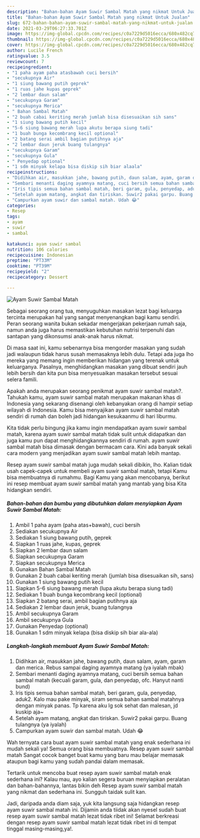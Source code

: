 ```yaml
---
description: "Bahan-bahan Ayam Suwir Sambal Matah yang nikmat Untuk Jualan"
title: "Bahan-bahan Ayam Suwir Sambal Matah yang nikmat Untuk Jualan"
slug: 672-bahan-bahan-ayam-suwir-sambal-matah-yang-nikmat-untuk-jualan
date: 2021-03-29T06:27:33.701Z
image: https://img-global.cpcdn.com/recipes/c0a7229d5016ecca/680x482cq70/ayam-suwir-sambal-matah-foto-resep-utama.jpg
thumbnail: https://img-global.cpcdn.com/recipes/c0a7229d5016ecca/680x482cq70/ayam-suwir-sambal-matah-foto-resep-utama.jpg
cover: https://img-global.cpcdn.com/recipes/c0a7229d5016ecca/680x482cq70/ayam-suwir-sambal-matah-foto-resep-utama.jpg
author: Lucile French
ratingvalue: 3.5
reviewcount: 7
recipeingredient:
- "1 paha ayam paha atasbawah cuci bersih"
- "secukupnya Air"
- "1 siung bawang putih geprek"
- "1 ruas jahe kupas geprek"
- "2 lembar daun salam"
- "secukupnya Garam"
- "secukupnya Merica"
- " Bahan Sambal Matah"
- "2 buah cabai keriting merah jumlah bisa disesuaikan sih sans"
- "1 siung bawang putih kecil"
- "5-6 siung bawang merah lupa akutu berapa siung tadi"
- "1 buah bunga kecombrang kecil optional"
- "2 batang serai ambil bagian putihnya aja"
- "2 lembar daun jeruk buang tulangnya"
- "secukupnya Garam"
- "secukupnya Gula"
- " Penyedap optional"
- "1 sdm minyak kelapa bisa diskip sih biar alaala"
recipeinstructions:
- "Didihkan air, masukkan jahe, bawang putih, daun salam, ayam, garam dan merica. Rebus sampai daging ayamnya matang (ya iyalah mbak)"
- "Sembari menanti daging ayamnya matang, cuci bersih semua bahan sambal matah (kecuali garam, gula, dan penyedap, ofc. Hanyut nanti bund)"
- "Iris tipis semua bahan sambal matah, beri garam, gula, penyedap, aduk2. Kalo mau pake minyak, siram semua bahan sambal matahnya dengan minyak panas. Tp karena aku lg sok sehat dan malesan, jd kuskip aja~"
- "Setelah ayam matang, angkat dan tiriskan. Suwir2 pakai garpu. Buang tulangnya (ya iyalah)"
- "Campurkan ayam suwir dan sambal matah. Udah 😂"
categories:
- Resep
tags:
- ayam
- suwir
- sambal

katakunci: ayam suwir sambal 
nutrition: 106 calories
recipecuisine: Indonesian
preptime: "PT33M"
cooktime: "PT39M"
recipeyield: "2"
recipecategory: Dessert

---
```



![Ayam Suwir Sambal Matah](https://img-global.cpcdn.com/recipes/c0a7229d5016ecca/680x482cq70/ayam-suwir-sambal-matah-foto-resep-utama.jpg)

Sebagai seorang orang tua, menyuguhkan masakan lezat bagi keluarga tercinta merupakan hal yang sangat menyenangkan bagi kamu sendiri. Peran seorang  wanita bukan sekadar mengerjakan pekerjaan rumah saja, namun anda juga harus memastikan kebutuhan nutrisi terpenuhi dan santapan yang dikonsumsi anak-anak harus nikmat.

Di masa  saat ini, kamu sebenarnya bisa mengorder masakan yang sudah jadi walaupun tidak harus susah memasaknya lebih dulu. Tetapi ada juga lho mereka yang memang ingin memberikan hidangan yang terenak untuk keluarganya. Pasalnya, menghidangkan masakan yang dibuat sendiri jauh lebih bersih dan kita pun bisa menyesuaikan masakan tersebut sesuai selera famili. 



Apakah anda merupakan seorang penikmat ayam suwir sambal matah?. Tahukah kamu, ayam suwir sambal matah merupakan makanan khas di Indonesia yang sekarang disenangi oleh kebanyakan orang di hampir setiap wilayah di Indonesia. Kamu bisa menyajikan ayam suwir sambal matah sendiri di rumah dan boleh jadi hidangan kesukaanmu di hari liburmu.

Kita tidak perlu bingung jika kamu ingin mendapatkan ayam suwir sambal matah, karena ayam suwir sambal matah tidak sulit untuk didapatkan dan juga kamu pun dapat menghidangkannya sendiri di rumah. ayam suwir sambal matah bisa dimasak dengan bermacam cara. Kini ada banyak sekali cara modern yang menjadikan ayam suwir sambal matah lebih mantap.

Resep ayam suwir sambal matah juga mudah sekali dibikin, lho. Kalian tidak usah capek-capek untuk membeli ayam suwir sambal matah, tetapi Kamu bisa membuatnya di rumahmu. Bagi Kamu yang akan mencobanya, berikut ini resep membuat ayam suwir sambal matah yang mantab yang bisa Kita hidangkan sendiri.

<!--inarticleads1-->

##### Bahan-bahan dan bumbu yang dibutuhkan dalam menyiapkan Ayam Suwir Sambal Matah:

1. Ambil 1 paha ayam (paha atas+bawah), cuci bersih
1. Sediakan secukupnya Air
1. Sediakan 1 siung bawang putih, geprek
1. Siapkan 1 ruas jahe, kupas, geprek
1. Siapkan 2 lembar daun salam
1. Siapkan secukupnya Garam
1. Siapkan secukupnya Merica
1. Gunakan  Bahan Sambal Matah
1. Gunakan 2 buah cabai keriting merah (jumlah bisa disesuaikan sih, sans)
1. Gunakan 1 siung bawang putih kecil
1. Siapkan 5-6 siung bawang merah (lupa akutu berapa siung tadi)
1. Sediakan 1 buah bunga kecombrang kecil (optional)
1. Siapkan 2 batang serai, ambil bagian putihnya aja
1. Sediakan 2 lembar daun jeruk, buang tulangnya
1. Ambil secukupnya Garam
1. Ambil secukupnya Gula
1. Gunakan  Penyedap (optional)
1. Gunakan 1 sdm minyak kelapa (bisa diskip sih biar ala-ala)




<!--inarticleads2-->

##### Langkah-langkah membuat Ayam Suwir Sambal Matah:

1. Didihkan air, masukkan jahe, bawang putih, daun salam, ayam, garam dan merica. Rebus sampai daging ayamnya matang (ya iyalah mbak)
1. Sembari menanti daging ayamnya matang, cuci bersih semua bahan sambal matah (kecuali garam, gula, dan penyedap, ofc. Hanyut nanti bund)
1. Iris tipis semua bahan sambal matah, beri garam, gula, penyedap, aduk2. Kalo mau pake minyak, siram semua bahan sambal matahnya dengan minyak panas. Tp karena aku lg sok sehat dan malesan, jd kuskip aja~
1. Setelah ayam matang, angkat dan tiriskan. Suwir2 pakai garpu. Buang tulangnya (ya iyalah)
1. Campurkan ayam suwir dan sambal matah. Udah 😂




Wah ternyata cara buat ayam suwir sambal matah yang enak sederhana ini mudah sekali ya! Semua orang bisa membuatnya. Resep ayam suwir sambal matah Sangat cocok banget buat kamu yang baru mau belajar memasak ataupun bagi kamu yang sudah pandai dalam memasak.

Tertarik untuk mencoba buat resep ayam suwir sambal matah enak sederhana ini? Kalau mau, ayo kalian segera buruan menyiapkan peralatan dan bahan-bahannya, lantas bikin deh Resep ayam suwir sambal matah yang nikmat dan sederhana ini. Sungguh taidak sulit kan. 

Jadi, daripada anda diam saja, yuk kita langsung saja hidangkan resep ayam suwir sambal matah ini. Dijamin anda tiidak akan nyesel sudah buat resep ayam suwir sambal matah lezat tidak ribet ini! Selamat berkreasi dengan resep ayam suwir sambal matah lezat tidak ribet ini di tempat tinggal masing-masing,ya!.

